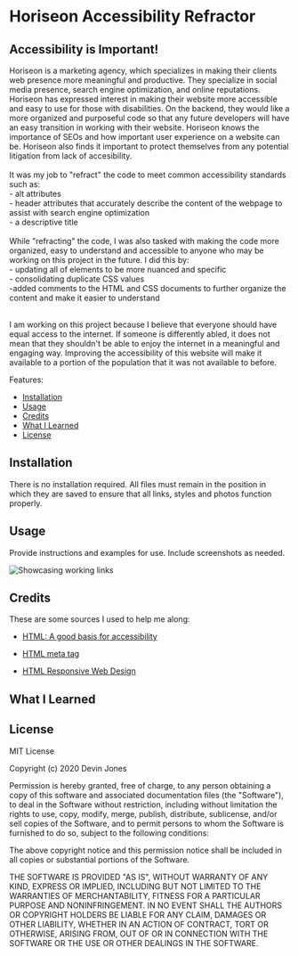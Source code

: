 # Horiseon Accessibility Refractor 

## Accessibility is Important! 

Horiseon is a marketing agency, which specializes in making their clients web presence more meaningful and productive. They specialize in social media presence, search engine optimization, and online reputations. Horiseon has expressed interest in making their website more accessible and easy to use for those with disabilities. On the backend, they would like a more organized and purposeful code so that any future developers will have an easy transition in working with their website. Horiseon knows the importance of SEOs and how important user experience on a website can be. Horiseon also finds it important to protect themselves from any potential litigation from lack of accesibility. 
<br>
<br>
It was my job to "refract" the code to meet common accessibility standards such as: 
<br>
	- alt attributes 
<br>
	- header attributes that accurately describe the content of the webpage to assist with search engine optimization 
<br>
	- a descriptive title
<br>
<br>
While "refracting" the code, I was also tasked with making the code more organized, easy to understand and accessible to anyone who may be working on this project in the future. I did this by: 
<br>
	- updating all of elements to be more nuanced and specific 
	<br>
	- consolidating duplicate CSS values 
	<br>
	-added comments to the HTML and CSS documents to further organize the content and make it easier to understand
	<br>
	<br>

I am working on this project because I believe that everyone should have equal access to the internet. 
If someone is differently abled, it does not mean that they shouldn't be able to enjoy the internet in a meaningful and engaging way. 
Improving the accessibility of this website will make it available to a portion of the population that it was not available to before. 


Features: 


* [Installation](#installation)
* [Usage](#usage)
* [Credits](#credits)
* [What I Learned](#whatilearned)
* [License](#license)


## Installation

There is no installation required. All files must remain in the position in which they are saved to ensure that all links, styles and photos function properly. 


## Usage 

Provide instructions and examples for use. Include screenshots as needed. 

![Showcasing working links](https://gph.is/g/EB1qKeG)


## Credits
These are some sources I used to help me along:

- [HTML: A good basis for accessibility](https://developer.mozilla.org/en-US/docs/Learn/Accessibility/HTML)


- [HTML meta tag](https://www.w3schools.com/tags/tag_meta.asp)

- [HTML Responsive Web Design](https://www.w3schools.com/html/html_responsive.asp)

## What I Learned 


## License

MIT License

Copyright (c) 2020 Devin Jones 

Permission is hereby granted, free of charge, to any person obtaining a copy
of this software and associated documentation files (the "Software"), to deal
in the Software without restriction, including without limitation the rights
to use, copy, modify, merge, publish, distribute, sublicense, and/or sell
copies of the Software, and to permit persons to whom the Software is
furnished to do so, subject to the following conditions:

The above copyright notice and this permission notice shall be included in all
copies or substantial portions of the Software.

THE SOFTWARE IS PROVIDED "AS IS", WITHOUT WARRANTY OF ANY KIND, EXPRESS OR
IMPLIED, INCLUDING BUT NOT LIMITED TO THE WARRANTIES OF MERCHANTABILITY,
FITNESS FOR A PARTICULAR PURPOSE AND NONINFRINGEMENT. IN NO EVENT SHALL THE
AUTHORS OR COPYRIGHT HOLDERS BE LIABLE FOR ANY CLAIM, DAMAGES OR OTHER
LIABILITY, WHETHER IN AN ACTION OF CONTRACT, TORT OR OTHERWISE, ARISING FROM,
OUT OF OR IN CONNECTION WITH THE SOFTWARE OR THE USE OR OTHER DEALINGS IN THE
SOFTWARE.
